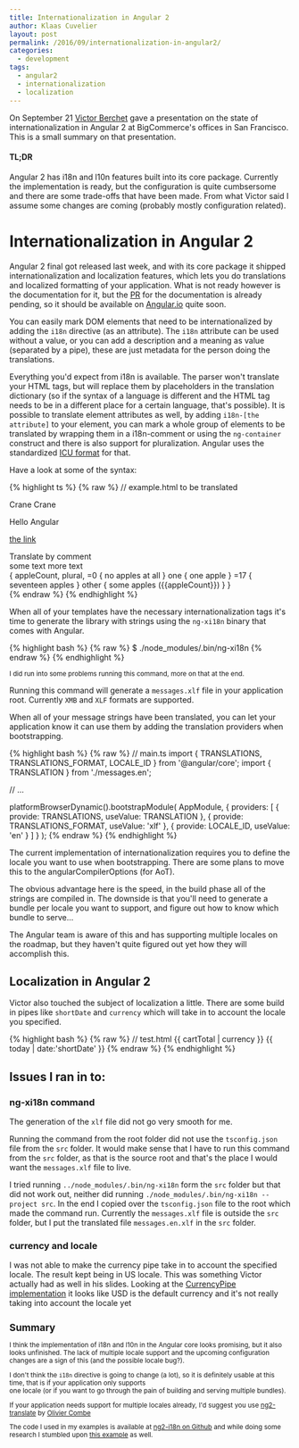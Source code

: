 ```yaml
---
title: Internationalization in Angular 2
author: Klaas Cuvelier
layout: post
permalink: /2016/09/internationalization-in-angular2/
categories:
  - development
tags:
  - angular2
  - internationalization
  - localization
---
```


On September 21 [Victor Berchet](https://twitter.com/vberchet) gave a presentation on the state of internationalization in Angular 2 at BigCommerce's offices in San Francisco.
This is a small summary on that presentation.

#### TL;DR
Angular 2 has i18n and l10n features built into its core package. Currently the implementation is ready, but the configuration is quite cumbsersome and there are some 
 trade-offs that have been made. From what Victor said I assume some changes are coming (probably mostly configuration related).

# Internationalization in Angular 2
Angular 2 final got released last week, and with its core package it shipped internationalization and localization features, which lets you do translations and localized formatting 
of your application.
What is not ready however is the documentation for it, but the [PR](https://github.com/angular/angular.io/pull/2340) for the documentation is already pending, so it should be available on [Angular.io](https://www.angular.io) quite soon.

You can easily mark DOM elements that need to be internationalized by adding the `i18n` directive (as an attribute).
The `i18n` attribute can be used without a value, or you can add a description and a meaning as value (separated by a pipe), these are just metadata for the person doing the translations.

Everything you'd expect from i18n is available. The parser won't translate your HTML tags, but will replace them by placeholders in the 
translation dictionary (so if the syntax of a language is different and the HTML tag needs to be in a different place for a certain language, that's possible). 
It is possible to translate element attributes as well, by adding `i18n-[the attribute]` to your element, 
you can mark a whole group of elements to be translated by wrapping them in a i18n-comment or using the `ng-container` construct and there is also support for pluralization.
Angular uses the standardized [ICU format](http://userguide.icu-project.org/formatparse/messages) for that.

Have a look at some of the syntax:

{% highlight ts %}
{% raw %}
// example.html
<span i18n>to be translated</span>

<span i18n="some description|this is a bird">Crane</span>
<span i18n="other description|this is a machine">Crane</span>

<p>Hello <span class="some-class">Angular</span></p>

<a href="#" title="link to some website" i18n-title>the link</a>

<!-- i18n -->
<div>Translate by comment</div>
<!--/i18n-->

<ng-container i18n>
  <span>some text</span>
  <span>more text</span>
</ng-container>

<div i18n>
  { appleCount, plural,
    =0  { no apples at all }
    one { one apple }
    =17 { seventeen apples }
    other { some apples ({{appleCount}}) }
  }
</div>
{% endraw %}
{% endhighlight %}

When all of your templates have the necessary internationalization tags it's time to generate the 
library with strings using the `ng-xi18n` binary that comes with Angular. 

{% highlight bash %}
{% raw %}
$ ./node_modules/.bin/ng-xi18n
{% endraw %}
{% endhighlight %}

<small>I did run into some problems running this command, more on that at the end.</small> 

Running this command will generate a `messages.xlf` file in your application root. 
Currently `XMB` and `XLF` formats are supported. 

When all of your message strings have been translated, you can let your application know it can use them by 
adding the translation providers when bootstrapping.

{% highlight bash %}
{% raw %}
// main.ts
import { TRANSLATIONS, TRANSLATIONS_FORMAT, LOCALE_ID } from '@angular/core';
import { TRANSLATION } from './messages.en';

// ...

platformBrowserDynamic().bootstrapModule(
    AppModule,
    {
      providers: [
        { provide: TRANSLATIONS, useValue: TRANSLATION },
        { provide: TRANSLATIONS_FORMAT, useValue: 'xlf' },
        { provide: LOCALE_ID, useValue: 'en' }
      ]
    }
);
{% endraw %}
{% endhighlight %}

The current implementation of internationalization requires you to define the locale you want to use when bootstrapping. 
There are some plans to move this to the angularCompilerOptions (for AoT).

The obvious advantage here is the speed, in the build phase all of the strings are compiled in.
The downside is that you'll need to generate a bundle per locale you want to support, and figure out how to know which bundle to serve...

The Angular team is aware of this and has supporting multiple locales on the roadmap, but they haven't quite figured out yet how they
will accomplish this.

## Localization in Angular 2

Victor also touched the subject of localization a little. 
There are some build in pipes like `shortDate` and `currency` which will take in to account the locale you specified. 

{% highlight bash %}
{% raw %}
// test.html
{{ cartTotal | currency }}
{{ today | date:'shortDate' }}
{% endraw %}
{% endhighlight %}

## Issues I ran in to:

### ng-xi18n command
The generation of the `xlf` file did not go very smooth for me. 

Running the command from the root folder did not use the `tsconfig.json` file 
from the `src` folder. It would make sense that I have to run this command from the `src` folder, as that is the source root and that's the place 
I would want the `messages.xlf` file to live. 

I tried running `../node_modules/.bin/ng-xi18n` form the `src` folder but that did not work out, neither 
did running `./node_modules/.bin/ng-xi18n --project src`. In the end I copied over the `tsconfig.json` file to the root which made the command run.
Currently the `messages.xlf` file is outside the `src` folder, but I put the translated file `messages.en.xlf` in the `src` folder.

### currency and locale
I was not able to make the currency pipe take in to account the specified locale. The result kept being in US locale. 
This was something Victor actually had as well in his slides.
Looking at the [CurrencyPipe implementation](https://github.com/angular/angular/blob/master/modules/@angular/common/src/pipes/number_pipe.ts) 
it looks like USD is the default currency and it's not really taking into account the locale yet<small>
 
## Summary

I think the implementation of i18n and l10n in the Angular core looks promising, but it also looks unfinished. 
The lack of multiple locale support and the upcoming configuration changes are a sign of this (and the possible locale bug?).

I don't think the `i18n` directive is going to change (a lot), so it is definitely usable at this time, that is if your application only supports  
one locale (or if you want to go through the pain of building and serving multiple bundles).

If your application needs support for multiple locales already, I'd suggest you use [ng2-translate](https://github.com/ocombe/ng2-translate) by [Olivier Combe](https://twitter.com/ocombe)

The code I used in my examples is available at [ng2-i18n on Github](https://github.com/klaascuvelier/ng2-i18n) and while doing some research I stumbled upon [this example](https://github.com/StephenFluin/i18n-sample) as well.
